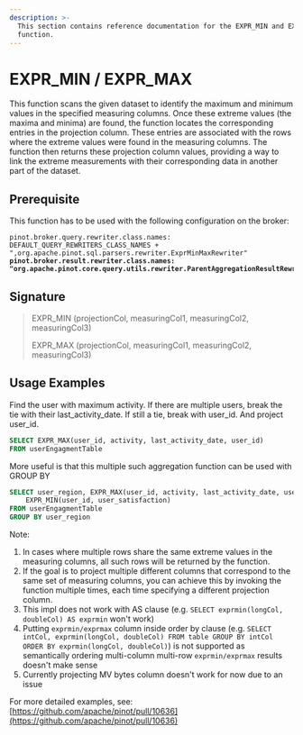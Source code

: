 ```yaml
---
description: >-
  This section contains reference documentation for the EXPR_MIN and EXPR_MAX
  function.
---
```


# EXPR\_MIN / EXPR\_MAX

This function scans the given dataset to identify the maximum and minimum values in the specified measuring columns. Once these extreme values (the maxima and minima) are found, the function locates the corresponding entries in the projection column. These entries are associated with the rows where the extreme values were found in the measuring columns. The function then returns these projection column values, providing a way to link the extreme measurements with their corresponding data in another part of the dataset.

## Prerequisite

This function has to be used with the following configuration on the broker:

<pre><code>pinot.broker.query.rewriter.class.names: DEFAULT_QUERY_REWRITERS_CLASS_NAMES + ",org.apache.pinot.sql.parsers.rewriter.ExprMinMaxRewriter"
<strong>pinot.broker.result.rewriter.class.names: "org.apache.pinot.core.query.utils.rewriter.ParentAggregationResultRewriter"
</strong></code></pre>

## Signature

> EXPR\_MIN (projectionCol, measuringCol1, measuringCol2, measuringCol3)
>
> EXPR\_MAX (projectionCol, measuringCol1, measuringCol2, measuringCol3)

## Usage Examples

Find the user with maximum activity. If there are multiple users, break the tie with their last\_activity\_date. If still a tie, break with user\_id. And project user\_id.

```sql
SELECT EXPR_MAX(user_id, activity, last_activity_date, user_id)
FROM userEngagmentTable
```

More useful is that this multiple such aggregation function can be used with GROUP BY

```sql
SELECT user_region, EXPR_MAX(user_id, activity, last_activity_date, user_id),
    EXPR_MIN(user_id, user_satisfaction)
FROM userEngagmentTable
GROUP BY user_region
```

Note:

1. In cases where multiple rows share the same extreme values in the measuring columns, all such rows will be returned by the function.
2. If the goal is to project multiple different columns that correspond to the same set of measuring columns, you can achieve this by invoking the function multiple times, each time specifying a different projection column.
3. This impl does not work with AS clause (e.g. `SELECT exprmin(longCol, doubleCol) AS exprmin` won't work)
4. Putting `exprmin/exprmax` column inside order by clause (e.g. `SELECT intCol, exprmin(longCol, doubleCol) FROM table GROUP BY intCol ORDER BY exprmin(longCol, doubleCol)`) is not supported as semantically ordering multi-column multi-row `exprmin/exprmax` results doesn't make sense
5. Currently projecting MV bytes column doesn't work for now due to an issue

For more detailed examples, see: [https://github.com/apache/pinot/pull/10636](https://github.com/apache/pinot/pull/10636)
